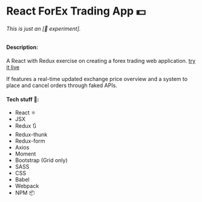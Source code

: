 # React ForEx Trading App 💵

###### This is just an \[🔬 experiment\].

#### Description:
 A React with Redux exercise on creating a forex trading web application.  [try it live](http://francescorizzi.info/experiments/react-forex-trading-app/)

If features a real-time updated exchange price overview and a system to place and cancel orders through faked APIs.

#### Tech stuff 👾:
- React ⚛️
- JSX
- Redux 🔃
- Redux-thunk
- Redux-form
- Axios
- Moment
- Bootstrap (Grid only)
- SASS
- CSS
- Babel
- Webpack
- NPM 📦